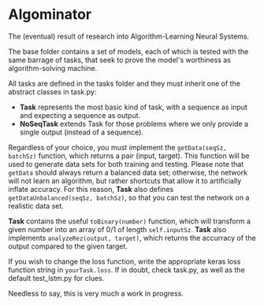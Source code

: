 # Algominator

The (eventual) result of research into Algorithm-Learning Neural Systems.

The base folder contains a set of models, each of which is tested with the same barrage of tasks, that seek to prove the model's worthiness as algorithm-solving machine.

All tasks are defined in the tasks folder and they must inherit one of the abstract classes in task.py:
 * **Task** represents the most basic kind of task, with a sequence as input and expecting a sequence as output.
 * **NoSeqTask** extends Task for those problems where we only provide a single output (instead of a sequence).

Regardless of your choice, you must implement the `getData(seqSz, batchSz)` function, which returns a pair (input, target). This function will be used to generate data sets for both training and testing. Please note that `getData` should always return a balanced data set; otherwise, the network will not learn an algorithm, but rather shortcuts that allow it to artificially inflate accuracy. For this reason, **Task** also defines `getDataUnbalanced(seqSz, batchSz)`, so that you can test the network on a realistic data set.

**Task** contains the useful `toBinary(number)` function, which will transform a given number into an array of 0/1 of length `self.inputSz`. **Task** also implements `analyzeRez(output, target)`, which returns the accurracy of the output compared to the given target.

If you wish to change the loss function, write the appropriate keras loss function string in `yourTask.loss`. If in doubt, check task.py, as well as the default test_lstm.py for clues.

Needless to say, this is very much a work in progress.